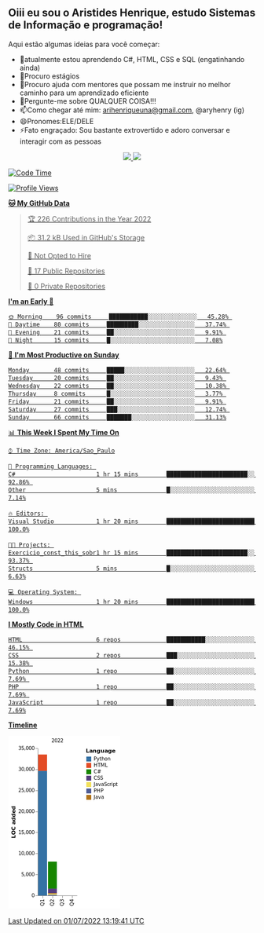 ## Oiii eu sou o Aristides Henrique, estudo Sistemas de Informação e programação!


Aqui estão algumas ideias para você começar:

 
- 🌱atualmente estou aprendendo C#, HTML, CSS e SQL (engatinhando ainda)
- 👯Procuro estágios 
- 🤔Procuro ajuda com mentores que possam me instruir no melhor caminho para um aprendizado eficiente
- 💬Pergunte-me sobre QUALQUER COISA!!!
- 📫Como chegar até mim: arihenriqueuna@gmail.com, @aryhenry (ig)
- 😄Pronomes:ELE/DELE
- ⚡Fato engraçado: Sou bastante extrovertido e adoro conversar e interagir com as pessoas


<div align="center">
  <a href="https://github.com/arihenrique">
  <img height="180em" src="https://github-readme-stats.vercel.app/api?username=arihenrique&show_icons=true&theme=dracula&include_all_commits=true&count_private=true"/>
  <img height="180em" src="https://github-readme-stats.vercel.app/api/top-langs/?username=arihenrique&layout=compact&langs_count=7&theme=dracula"/>
</div>

  

  
<!--START_SECTION:waka-->
![Code Time](http://img.shields.io/badge/Code%20Time-2%20hrs%2017%20mins-blue)

![Profile Views](http://img.shields.io/badge/Profile%20Views-251-blue)

**🐱 My GitHub Data** 

> 🏆 226 Contributions in the Year 2022
 > 
> 📦 31.2 kB Used in GitHub's Storage 
 > 
> 🚫 Not Opted to Hire
 > 
> 📜 17 Public Repositories 
 > 
> 🔑 0 Private Repositories  
 > 
**I'm an Early 🐤** 

```text
🌞 Morning    96 commits     ███████████░░░░░░░░░░░░░░   45.28% 
🌆 Daytime    80 commits     █████████░░░░░░░░░░░░░░░░   37.74% 
🌃 Evening    21 commits     ██░░░░░░░░░░░░░░░░░░░░░░░   9.91% 
🌙 Night      15 commits     █░░░░░░░░░░░░░░░░░░░░░░░░   7.08%

```
📅 **I'm Most Productive on Sunday** 

```text
Monday       48 commits     █████░░░░░░░░░░░░░░░░░░░░   22.64% 
Tuesday      20 commits     ██░░░░░░░░░░░░░░░░░░░░░░░   9.43% 
Wednesday    22 commits     ██░░░░░░░░░░░░░░░░░░░░░░░   10.38% 
Thursday     8 commits      █░░░░░░░░░░░░░░░░░░░░░░░░   3.77% 
Friday       21 commits     ██░░░░░░░░░░░░░░░░░░░░░░░   9.91% 
Saturday     27 commits     ███░░░░░░░░░░░░░░░░░░░░░░   12.74% 
Sunday       66 commits     ███████░░░░░░░░░░░░░░░░░░   31.13%

```


📊 **This Week I Spent My Time On** 

```text
⌚︎ Time Zone: America/Sao_Paulo

💬 Programming Languages: 
C#                       1 hr 15 mins        ███████████████████████░░   92.86% 
Other                    5 mins              █░░░░░░░░░░░░░░░░░░░░░░░░   7.14%

🔥 Editors: 
Visual Studio            1 hr 20 mins        █████████████████████████   100.0%

🐱‍💻 Projects: 
Exercicio_const_this_sobr1 hr 15 mins        ███████████████████████░░   93.37% 
Structs                  5 mins              █░░░░░░░░░░░░░░░░░░░░░░░░   6.63%

💻 Operating System: 
Windows                  1 hr 20 mins        █████████████████████████   100.0%

```

**I Mostly Code in HTML** 

```text
HTML                     6 repos             ███████████░░░░░░░░░░░░░░   46.15% 
CSS                      2 repos             ███░░░░░░░░░░░░░░░░░░░░░░   15.38% 
Python                   1 repo              ██░░░░░░░░░░░░░░░░░░░░░░░   7.69% 
PHP                      1 repo              ██░░░░░░░░░░░░░░░░░░░░░░░   7.69% 
JavaScript               1 repo              ██░░░░░░░░░░░░░░░░░░░░░░░   7.69%

```


**Timeline**

![Chart not found](https://raw.githubusercontent.com/AriHenrique/AriHenrique/main/charts/bar_graph.png) 


 Last Updated on 01/07/2022 13:19:41 UTC
<!--END_SECTION:waka-->
